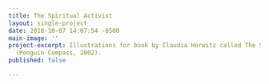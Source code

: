 ```yaml
---
title: The Spiritual Activist
layout: single-project
date: 2018-10-07 14:07:54 -0500
main-image: ''
project-excerpt: Illustrations for book by Claudia Horwitz called The Spiritual Activist
  (Penguin Compass, 2002).
published: false

---
```

